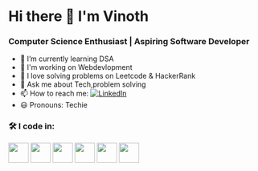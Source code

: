 # Hi there 👋 I'm Vinoth

### Computer Science Enthusiast | Aspiring Software Developer

- 🌱 I’m currently learning DSA
- 🤖 I'm working on Webdevlopment
- 🧠 I love solving problems on Leetcode & HackerRank
- 💬 Ask me about Tech,problem solving
- 📫 How to reach me:
  [![LinkedIn](https://img.shields.io/badge/LinkedIn-0077B5?style=flat&logo=linkedin&logoColor=white)](https://linkedin.com/in/yourhandle)
-  😃 Pronouns: Techie

### 🛠 I code in:

<p>
  <img src="https://cdn.jsdelivr.net/gh/devicons/devicon/icons/python/python-original.svg" width="40"/>
  <img src="https://cdn.jsdelivr.net/gh/devicons/devicon/icons/java/java-original.svg" width="40"/>
  <img src="https://cdn.jsdelivr.net/gh/devicons/devicon/icons/html5/html5-original.svg" width="40"/>
  <img src="https://cdn.jsdelivr.net/gh/devicons/devicon/icons/css3/css3-original.svg" width="40"/>
  <img src="https://cdn.jsdelivr.net/gh/devicons/devicon/icons/bootstrap/bootstrap-original.svg" width="40"/>
  <img src="https://cdn.jsdelivr.net/gh/devicons/devicon/icons/react/react-original.svg" width="40"/>

</p>
